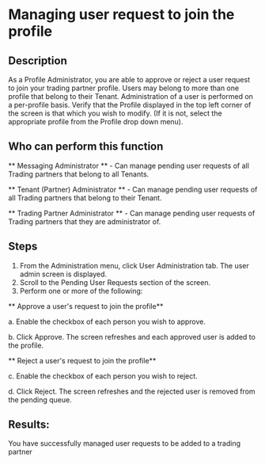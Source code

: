 # Managing user request to join the profile

## Description
As a Profile Administrator, you are able to approve or reject a user request to join your trading partner profile. Users may belong to more than one profile that belong to their Tenant. Administration of a user is performed on a per-profile basis. Verify that the Profile displayed in the top left corner of the screen is that which you wish to modify. (If it is not, select the appropriate profile from the Profile drop down menu).

## Who can perform this function
** Messaging Administrator ** - Can manage pending user requests of all Trading partners that belong to all Tenants.

** Tenant (Partner) Administrator ** - Can manage pending user requests of all Trading partners that belong to their Tenant.

** Trading Partner Administrator ** - Can manage pending user requests of Trading partners that they are administrator of.

## Steps
1. From the Administration menu, click User Administration tab. The user admin screen is displayed.
2. Scroll to the Pending User Requests section of the screen.
2. Perform one or more of the following:

** Approve a user's request to join the profile**

a. Enable the checkbox of each person you wish to approve.

b. Click Approve. The screen refreshes and each approved user is added to the profile.

** Reject a user's request to join the profile**

c. Enable the checkbox of each person you wish to reject.

d. Click Reject. The screen refreshes and the rejected user is removed from the pending queue.

## Results:
You have successfully managed user requests to be added to a trading partner
